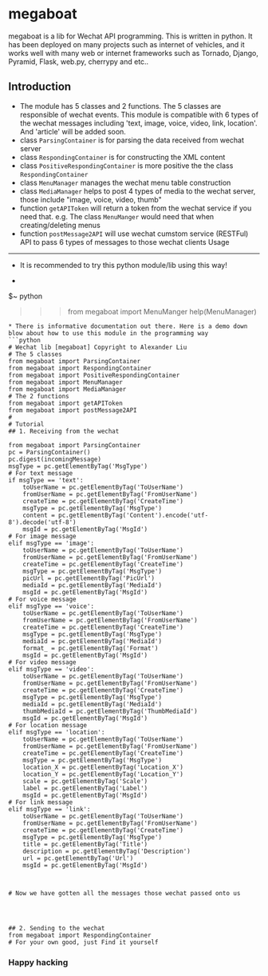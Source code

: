 megaboat
========

megaboat is a lib for Wechat API programming. This is written in python. It has been deployed on many projects such as internet of vehicles, and it works well with many web or internet frameworks such as Tornado, Django, Pyramid, Flask, web.py, cherrypy and etc.. 

Introduction
-----
* The module has 5 classes and 2 functions. The 5 classes are responsible of wechat events. This module is compatible with 6 types of the wechat messages including 'text, image, voice, video, link, location'. And 'article' will be added soon.
* class `ParsingContainer` is for parsing the data received from wechat server
* class `RespondingContainer` is for constructing the XML content
* class `PositiveRespondingContainer` is more positive the the class `RespondingContainer` 
* class `MenuManager` manages the wechat menu table construction
* class `MediaManager` helps to post 4 types of media to the wechat server, those include "image, voice, video, thumb"
* function `getAPIToken` will return a token from the wechat service if you need that. e.g. The class `MenuManger` would need that when creating/deleting menus
* function `postMessage2API` will use wechat cumstom service (RESTFul) API to pass 6 types of messages to those wechat clients
Usage
-----
* It is recommended to try this python module/lib using this way!
* ```bash
$~ python
>>> from megaboat import MenuManger
>>> help(MenuManager)
```
* There is informative documentation out there. Here is a demo down blow about how to use this module in the programming way
```python
# Wechat lib [megaboat] Copyright to Alexander Liu
# The 5 classes
from megaboat import ParsingContainer
from megaboat import RespondingContainer
from megaboat import PositiveRespondingContainer
from megaboat import MenuManager                                                         from megaboat import MediaManager
# The 2 functions                                                                        from megaboat import getAPIToken
from megaboat import postMessage2API
#
# Tutorial
## 1. Receiving from the wechat

from megaboat import ParsingContainer
pc = ParsingContainer()
pc.digest(incomingMessage)
msgType = pc.getElementByTag('MsgType')
# For text message
if msgType == 'text':
    toUserName = pc.getElementByTag('ToUserName')
    fromUserName = pc.getElementByTag('FromUserName')
    createTime = pc.getElementByTag('CreateTime')
    msgType = pc.getElementByTag('MsgType')
    content = pc.getElementByTag('Content').encode('utf-8').decode('utf-8')
    msgId = pc.getElementByTag('MsgId')
# For image message
elif msgType == 'image':
    toUserName = pc.getElementByTag('ToUserName')
    fromUserName = pc.getElementByTag('FromUserName')
    createTime = pc.getElementByTag('CreateTime')
    msgType = pc.getElementByTag('MsgType')
    picUrl = pc.getElementByTag('PicUrl')
    mediaId = pc.getElementByTag('MediaId')
    msgId = pc.getElementByTag('MsgId')
# For voice message
elif msgType == 'voice':
    toUserName = pc.getElementByTag('ToUserName')
    fromUserName = pc.getElementByTag('FromUserName')
    createTime = pc.getElementByTag('CreateTime')
    msgType = pc.getElementByTag('MsgType')
    mediaId = pc.getElementByTag('MediaId')
    format_ = pc.getElementByTag('Format')
    msgId = pc.getElementByTag('MsgId')
# For video message
elif msgType == 'video':
    toUserName = pc.getElementByTag('ToUserName')
    fromUserName = pc.getElementByTag('FromUserName')
    createTime = pc.getElementByTag('CreateTime')
    msgType = pc.getElementByTag('MsgType')
    mediaId = pc.getElementByTag('MediaId')
    thumbMediaId = pc.getElementByTag('ThumbMediaId')
    msgId = pc.getElementByTag('MsgId')
# For location message
elif msgType == 'location':
    toUserName = pc.getElementByTag('ToUserName')
    fromUserName = pc.getElementByTag('FromUserName')
    createTime = pc.getElementByTag('CreateTime')
    msgType = pc.getElementByTag('MsgType')
    location_X = pc.getElementByTag('Location_X')
    location_Y = pc.getElementByTag('Location_Y')
    scale = pc.getElementByTag('Scale')
    label = pc.getElementByTag('Label')
    msgId = pc.getElementByTag('MsgId')
# For link message
elif msgType == 'link':
    toUserName = pc.getElementByTag('ToUserName')
    fromUserName = pc.getElementByTag('FromUserName')
    createTime = pc.getElementByTag('CreateTime')
    msgType = pc.getElementByTag('MsgType')
    title = pc.getElementByTag('Title')
    description = pc.getElementByTag('Description')
    url = pc.getElementByTag('Url')
    msgId = pc.getElementByTag('MsgId')
 
 

# Now we have gotten all the messages those wechat passed onto us


 

## 2. Sending to the wechat
from megaboat import RespondingContainer
# For your own good, just Find it yourself

```
### Happy hacking
